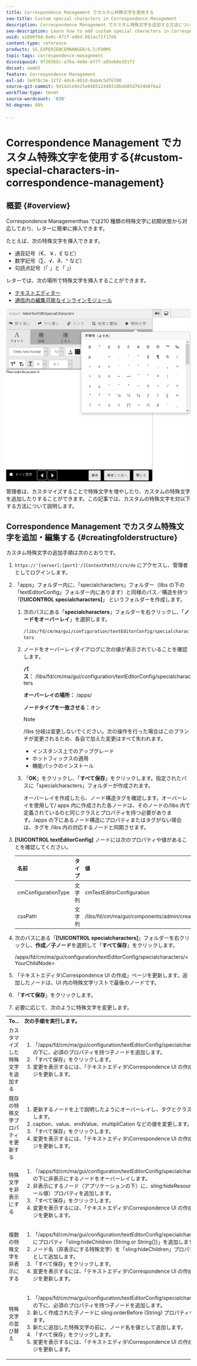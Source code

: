 ```yaml
---
title: Correspondence Management でカスタム特殊文字を使用する
seo-title: Custom special characters in Correspondence Management
description: Correspondence Management でカスタム特殊文字を追加する方法について説明します。
seo-description: Learn how to add custom special characters in Correspondence Management.
uuid: a1890f6d-8e0c-471f-a9bd-861acf1f17e6
content-type: reference
products: SG_EXPERIENCEMANAGER/6.5/FORMS
topic-tags: correspondence-management
discoiquuid: 9f26565c-a7ba-4e9e-bf77-a95eb8e351f2
docset: aem65
feature: Correspondence Management
exl-id: 3e978c3e-12f2-4dc6-801d-8ab4c5df6700
source-git-commit: 9d142ce9e25e048512440310beb05d762468f6a2
workflow-type: tm+mt
source-wordcount: '639'
ht-degree: 89%

---
```


# Correspondence Management でカスタム特殊文字を使用する{#custom-special-characters-in-correspondence-management}

## 概要 {#overview}

Correspondence Managementhas では210 種類の特殊文字に初期状態から対応しており、レターに簡単に挿入できます。

たとえば、次の特殊文字を挿入できます。

* 通貨記号（€、￥、£ など）
* 数学記号（∑、√、∂、^ など）
* 句読点記号（「 」と「 」）

レターでは、次の場所で特殊文字を挿入することができます。

* [テキストエディター](/help/forms/using/document-fragments.md#createtext)
* [通信内の編集可能なインラインモジュール](../../forms/using/create-correspondence.md#managecontent)

![specialcharactersinlinemodule](assets/specialcharactersinlinemodule.png)

管理者は、カスタマイズすることで特殊文字を増やしたり、カスタムの特殊文字を追加したりすることができます。この記事では、カスタムの特殊文字を対以下する方法について説明します。

## Correspondence Management でカスタム特殊文字を追加・編集する {#creatingfolderstructure}

カスタム特殊文字の追加手順は次のとおりです。

1. `https://'[server]:[port]'/[ContextPath]/crx/de` にアクセスし、管理者としてログインします。
1. 「apps」フォルダー内に、「specialcharacters」フォルダー（libs の下の「textEditorConfig」フォルダー内にあります）と同様のパス／構造を持つ 「**[!UICONTROL specialcharacters]**」 というフォルダーを作成します。

   1. 次のパスにある「**specialcharacters**」フォルダーを右クリックし、「**ノードをオーバーレイ**」を選択します。

      `/libs/fd/cm/ma/gui/configuration/textEditorConfig/specialcharacters`

   1. ノードをオーバーレイダイアログに次の値が表示されていることを確認します。

      **パス：** /libs/fd/cm/ma/gui/configuration/textEditorConfig/specialcharacters

      **オーバーレイの場所：** /apps/

      **ノードタイプを一致させる：**&#x200B;オン

      >[!NOTE]
      >
      >/libs 分岐は変更しないでください。次の操作を行った場合はこのブランチが変更されるため、各自で加えた変更はすべて失われます。
      >
      >
      >
      >    * インスタンス上でのアップグレード
      >    * ホットフィックスの適用
      >    * 機能パックのインストール


   1. 「**OK**」をクリックし、「**すべて保存**」をクリックします。指定されたパスに「specialcharacters」フォルダーが作成されます。

      オーバーレイを作成したら、ノード構造タグを確認します。オーバーレイを使用して/ apps 内に作成された各ノードは、そのノードの/libs 内で定義されているのと同じクラスとプロパティを持つ必要があります。/apps の下にあるノード構造にプロパティまたはタグがない場合は、タグを /libs 内の対応するノードと同期させます。

1. **[!UICONTROL textEditorConfig]** ノードには次のプロパティや値があることを確認してください。

   | 名前 | タイプ | 値 |
   |---|---|---|
   | cmConfigurationType | 文字列 | cmTextEditorConfiguration |
   | cssPath | 文字列 | /libs/fd/cm/ma/gui/components/admin/createasset/textcontrol/clientlibs/textcontrol |

1. 次のパスにある「**[!UICONTROL specialcharacters]**」フォルダーを右クリックし、**作成／子ノード**&#x200B;を選択して「**すべて保存**」をクリックします。

   /apps/fd/cm/ma/gui/configuration/textEditorConfig/specialcharacters/&lt;YourChildNode>

1. 「テキストエディタ\Correspondence UI の作成」ページを更新します。追加したノードは、UI 内の特殊文字リストで最後のノードです。
1. 「**すべて保存**」をクリックします。
1. 必要に応じて、次のように特殊文字を変更します。

<table>
 <tbody>
  <tr>
   <td><strong>To...</strong></td>
   <td><strong>次の手順を実行します。</strong></td>
  </tr>
  <tr>
   <td>カスタマイズした特殊文字を追加する</td>
   <td>
    <ol>
     <li>「/apps/fd/cm/ma/gui/configuration/textEditorConfig/specialcharacters」の下に、必須のプロパティを持つ子ノードを追加します。</li>
     <li>「すべて保存」をクリックします。</li>
     <li>変更を表示するには、「テキストエディタ\Correspondence UI の作成」ページを更新します。</li>
    </ol> </td>
  </tr>
  <tr>
   <td>既存の特殊文字プロパティを更新する</td>
   <td>
    <ol>
     <li>更新するノードを上で説明したようにオーバーレイし、タグとクラスを検証します。</li>
     <li>caption、value、endValue、multipliCation などの値を変更します。 </li>
     <li>「すべて保存」をクリックします。 </li>
     <li>変更を表示するには、「テキストエディタ\Correspondence UI の作成」ページを更新します。</li>
    </ol> </td>
  </tr>
  <tr>
   <td>特殊文字を非表示にする</td>
   <td>
    <ol>
     <li>「/apps/fd/cm/ma/gui/configuration/textEditorConfig/specialcharacters」の下に非表示にするノードをオーバーレイします。</li>
     <li>非表示にするノード（アプリケーションの下）に、sling:hideResource （ブール値）プロパティを追加します。 </li>
     <li>「すべて保存」をクリックします。 </li>
     <li>変更を表示するには、「テキストエディタ\Correspondence UI の作成」ページを更新します。<br /> </li>
    </ol> </td>
  </tr>
  <tr>
   <td>複数の特殊文字を非表示にする</td>
   <td>
    <ol>
     <li>「/apps/fd/cm/ma/gui/configuration/textEditorConfig/specialcharacters」にプロパティ「sling:hideChildren (String or String[])」を追加します。 </li>
     <li>ノード名（非表示にする特殊文字）を「sling:hideChildren」プロパティの値として追加します。 </li>
     <li>「すべて保存」をクリックします。 </li>
     <li>変更を表示するには、「テキストエディタ\Correspondence UI の作成」ページを更新します。<br /> </li>
    </ol> </td>
  </tr>
  <tr>
   <td>特殊文字の並び替え</td>
   <td>
    <ol>
     <li>「/apps/fd/cm/ma/gui/configuration/textEditorConfig/specialcharacters」の下に、必須のプロパティを持つ子ノードを追加します。 </li>
     <li>新しく作成された子ノードに sling:orderBefore (String) プロパティを追加します。 </li>
     <li>新たに追加した特殊文字の前に、ノード名を値として追加します。 </li>
     <li>「すべて保存」をクリックします。 </li>
     <li>変更を表示するには、「テキストエディタ\Correspondence UI の作成」ページを更新します。<br /> </li>
    </ol> </td>
  </tr>
 </tbody>
</table>
